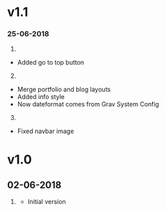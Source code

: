 # v1.1
### 25-06-2018

1. [](#new)
  * Added go to top button
2. [](#improved)
  * Merge portfolio and blog layouts
  * Added info style
  * Now dateformat comes from Grav System Config
3. [](#bugfix)
  * Fixed navbar image

# v1.0
##  02-06-2018

1. [](#new)
    * Initial version
